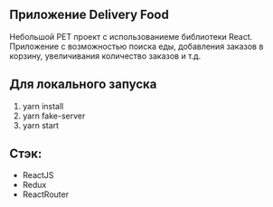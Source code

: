 ## Приложение Delivery Food

Небольшой PET проект с использованиеме библиотеки React. Приложение с возможностью поиска еды, добавления заказов в корзину, увеличивания количество заказов и т.д.

## Для локального запуска
1. yarn install
2. yarn fake-server
3. yarn start

## Стэк:
- ReactJS
- Redux
- ReactRouter

